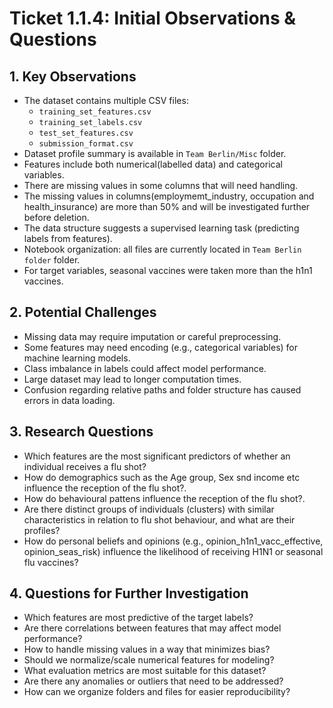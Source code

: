# Ticket 1.1.4: Initial Observations & Questions

## 1. Key Observations
- The dataset contains multiple CSV files: 
  - `training_set_features.csv`
  - `training_set_labels.csv`
  - `test_set_features.csv`
  - `submission_format.csv`
- Dataset profile summary is available in `Team Berlin/Misc` folder.
- Features include both numerical(labelled data) and categorical variables.
- There are missing values in some columns that will need handling.
- The missing values in columns(employmemt_industry, occupation and health_insurance) are  more than 50% and will be investigated further before deletion.
- The data structure suggests a supervised learning task (predicting labels from features).
- Notebook organization: all files are currently located in `Team Berlin folder` folder.
- For target variables, seasonal vaccines were taken more than the h1n1 vaccines.

## 2. Potential Challenges
- Missing data may require imputation or careful preprocessing.
- Some features may need encoding (e.g., categorical variables) for machine learning models.
- Class imbalance in labels could affect model performance.
- Large dataset may lead to longer computation times.
- Confusion regarding relative paths and folder structure has caused errors in data loading.

## 3. Research Questions
- Which features are the most significant predictors of whether an individual receives a flu shot?
- How do demographics such as the Age group, Sex snd income etc influence the reception of the flu shot?.
- How do behavioural pattens influence the reception of the flu shot?.
- Are there distinct groups of individuals (clusters) with similar characteristics in relation to flu shot behaviour, and what are their profiles?
- How do personal beliefs and opinions (e.g., opinion_h1n1_vacc_effective, opinion_seas_risk) influence the likelihood of receiving H1N1 or seasonal flu vaccines?

## 4. Questions for Further Investigation
- Which features are most predictive of the target labels?
- Are there correlations between features that may affect model performance?
- How to handle missing values in a way that minimizes bias?
- Should we normalize/scale numerical features for modeling?
- What evaluation metrics are most suitable for this dataset?
- Are there any anomalies or outliers that need to be addressed?
- How can we organize folders and files for easier reproducibility?


